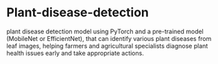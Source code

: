 # Plant-disease-detection
plant disease detection model using PyTorch and a pre-trained model (MobileNet or EfficientNet), that can identify various plant diseases from leaf images, helping farmers and agricultural specialists diagnose plant health issues early and take appropriate actions.
